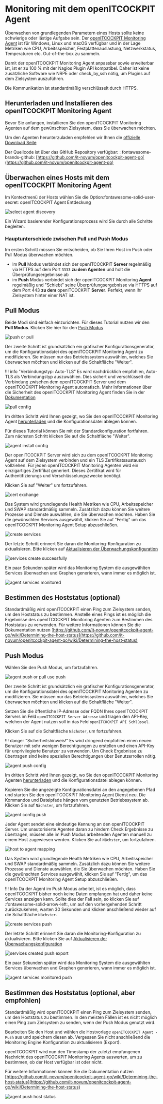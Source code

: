 # Monitoring mit dem openITCOCKPIT Agent

Überwachen von grundlegenden Parametern eines Hosts sollte keine schwierige oder lästige Aufgabe sein.
Der [openITCOCKPIT Monitoring Agent](https://openitcockpit.io/download_agent/) ist für Windows, Linux und macOS
verfügbar und in der Lage Metriken wie CPU, Arbeitsspeicher, Festplattenauslastung, Netzwerkstatus, Temperaturen etc.
Out-of-the-box zu sammeln.

Damit der openITCOCKPIT Monitoring Agent anpassbar sowie erweiterbar ist, ist er zu 100 % mit der Nagios Plugin API
kompatibel. Daher ist keine zusätzliche Software wie NRPE oder check_by_ssh nötig, um Plugins auf dem Zielsystem
auszuführen.

Die Kommunikation ist standardmäßig verschlüsselt durch HTTPS.

## Herunterladen und Installieren des openITCOCKPIT Monitoring Agent

Bevor Sie anfangen, installieren Sie den openITCOCKPIT Monitoring Agenten auf dem gewünschten Zielsystem, dass Sie
überwachen möchten.

Um den Agenten herunterzuladen empfehlen wir Ihnen
die [offizielle Download Seite](https://openitcockpit.io/download_agent/)

Der Quellcode ist über das GitHub Repository verfügbar: :
fontawesome-brands-github:  [https://github.com/it-novum/openitcockpit-agent-go](https://github.com/it-novum/openitcockpit-agent-go)

## Überwachen eines Hosts mit dem openITCOCKPIT Monitoring Agent

Im Kontextmenü der Hosts wählen Sie die Option:fontawesome-solid-user-secret: openITCOCKPIT Agent Entdeckung

![select agent discovery](/images/select-agent-discovery.png)

Ein Wizard basierender Konfigurationsprozess wird Sie durch alle Schritte begleiten.

### Hauptunterschiede zwischen Pull und Push Modus

Im ersten Schritt müssen Sie entscheiden, ob Sie Ihren Host im Push oder Pull Modus überwachen möchten.

- Im **Pull** Modus verbindet sich der openITCOCKPIT **Server** regelmäßig via HTTPS auf dem Port `3333` **zu dem
  Agenten** und holt die Überprüfungsergebnisse ab
- im **Push** Modus verbindet sich der openITCOCKPIT Monitoring **Agent** regelmäßig und "Schiebt" seine
  Überprüfungsergebnisse via HTTPS auf dem Port 443 **zu dem** openITCOCKPIT **Server**. Perfekt, wenn Ihr Zielsystem
  hinter einer NAT ist.

## Pull Modus

Beide Modi sind einfach einzurichten. Für dieses Tutorial nutzen wir den **Pull Modus**. Klicken Sie hier für
den [Push Modus](#push-modus)

![push or pull](/images/agent-push-or-pull.png)

Der zweite Schritt ist grundsätzlich ein grafischer Konfigurationsgenerator, um die Konfigurationsdatei des
openITCOCKPIT Monitoring Agent zu modifizieren. Sie müssen nur das Betriebssystem auswählen, welches Sie überwachen
möchten und klicken auf die Schaltfläche "Weiter".

!!! info "Verbindungstyp: Auto-TLS"
    Es wird nachdrücklich empfohlen, Auto-TLS als Verbindungstyp auszuwählen. Dies sichert und verschlüsselt die Verbindung
    zwischen dem openITCOCKPIT Server und dem openITCOCKPIT Monitoring Agent automatisch. Mehr Informationen über die
    Sicherheit des openITCOCKPIT Monitoring Agent finden Sie in
    der [Dokumentation](https://github.com/it-novum/openitcockpit-agent-go/wiki/Agent-Overview)

![pull config](/images/agent-basic-pull-configuration.png)

Im dritten Schritt wird Ihnen gezeigt, wo Sie den openITCOCKPIT Monitoring
Agent [herunterladen](https://openitcockpit.io/download_agent/) und die Konfigurationsdatei ablegen können.

Für dieses Tutorial können Sie mit der Standardkonfiguration fortfahren. Zum nächsten Schritt klicken Sie auf die
Schaltfläche "Weiter".

![agent install config](/images/agent-install-config.png)

Der openITCOCKPIT Server wird sich zu dem openITCOCKPIT Monitoring Agent auf dem Zielsystem verbinden und ein TLS
Zertifikatsaustausch vollziehen. Für jeden openITCOCKPIT Monitoring Agenten wird ein einzigartiges Zertifikat generiert.
Dieses Zertifikat wird für Authentifizierungs und Verschlüsselungszwecke benötigt.

Klicken Sie auf "Weiter" um fortzufahren.

![cert exchange](/images/certificate-exchange.png)

Das System wird grundlegende Health Metriken wie CPU, Arbeitsspeicher und SWAP standardmäßig sammeln. Zusätzlich dazu
können Sie weitere Prozesse und Dienste auswählen, die Sie überwachen möchten. Haben Sie die gewünschten Services
ausgewählt, klicken Sie auf "Fertig" um das openITCOCKPIT Monitoring Agent Setup abzuschließen.

![create services](/images/agent-create-services.png)

Der letzte Schritt erinnert Sie daran die Monitoring-Konfiguration zu aktualisieren. Bitte klicken
auf [Aktualisieren der Überwachungskonfiguration](../create-first-host/#aktualisieren-der-uberwachungskonfiguration)

![services create successfully](/images/agent-services-created-successfully.png)

Ein paar Sekunden später wird das Monitoring System die ausgewählten Services überwachen und Graphen generieren, wann
immer es möglich ist.

![agent services monitored](/images/agent-services-monitored.png)

## Bestimmen des Hoststatus (optional)

Standardmäßig wird openITCOCKPIT einen Ping zum Zielsystem senden, um den Hoststatus zu bestimmen. Anstelle eines Pings
ist es möglich die Ergebnisse des openITCOCKPIT Monitoring Agenten zum Bestimmen des Hoststatus zu verwenden. Für
weitere Informationen können Sie die Dokumentation
nutzen [https://github.com/it-novum/openitcockpit-agent-go/wiki/Determining-the-host-status](https://github.com/it-novum/openitcockpit-agent-go/wiki/Determining-the-host-status)

## Push Modus

Wählen Sie den Push Modus, um fortzufahren.

![agent push or pull use push](/images/agent-push-or-pull-use-push.png)

Der zweite Schritt ist grundsätzlich ein grafischer Konfigurationsgenerator, um die Konfigurationsdatei des
openITCOCKPIT Monitoring Agenten zu modifizieren. Sie müssen nur das Betriebssystem auswählen, welches Sie überwachen
möchten und klicken auf die Schaltfläche "Weiter".

Setzen Sie die öffentliche IP-Adresse oder FQDN Ihres openITCOCKPIT Servers im Feld `openITCOCKPIT Server Adresse` und
tragen den API-Key, welchen der Agent nutzen soll in das Feld `openITCOCKPIT API Schlüssel`.

Klicken Sie auf die Schaltfläche `Nächster`, um fortzufahren.

!!! danger "Sicherheitshinweis!"
    Es wird dringend empfohlen einen neuen Benutzer mit sehr wenigen Berechtigungen zu erstellen und einen API-Key für
    unprivilegierte Benutzer zu verwenden. Um Check Ergebnisse zu übertragen sind keine speziellen Berechtigungen über
    Benutzerrollen nötig.

![agent push config](/images/agent-basic-push-configuration.png)

Im dritten Schritt wird Ihnen gezeigt, wo Sie den openITCOCKPIT Monitoring
Agenten [herunterladen](https://openitcockpit.io/download_agent/) und die Konfigurationsdatei ablegen können.

Kopieren Sie die angezeigte Konfigurationsdatei an den angegebenen Pfad und starten Sie den openITCOCKPIT Monitoring
Agent Dienst neu. Die Kommandos und Dateipfade hängen vom genutzten Betriebssystem ab. Klicken Sie auf `Nächster`, um
fortzufahren.

![agent config push](/images/agent-install-config-push.png)

Jeder Agent sendet eine eindeutige Kennung an den openITCOCKPIT Server. Um unautorisierte Agenten daran zu hindern Check
Ergebnisse zu übertragen, müssen alle im Push Modus arbeitenden Agenten manuell zu einem Host zugewiesen werden. Klicken
Sie auf `Nächster`, um fortzufahren.

![host to agent mapping](/images/map-host-to-agent.png)

Das System wird grundlegende Health Metriken wie CPU, Arbeitsspeicher und SWAP standardmäßig sammeln. Zusätzlich dazu
können Sie weitere Prozesse und Dienste auswählen, die Sie überwachen möchten. Haben Sie die gewünschten Services
ausgewählt, klicken Sie auf "Fertig", um das openITCOCKPIT Monitoring Agent Setup abzuschließen.

!!! Info 
    Da der Agent im Push Modus arbeitet, ist es möglich, dass openITCOCKPIT bisher noch keine
    Daten empfangen hat und daher keine Services anzeigen kann. Sollte dies der Fall sein, so klicken Sie auf 
    :fontawesome-solid-arrow-left:, um auf den vorhergehenden Schritt zurückzukehren, warten 30 Sekunden und klicken
    anschließend wieder auf die Schaltfläche `Nächster`.

![create services push](/images/agent-create-services-push.png)

Der letzte Schritt erinnert Sie daran die Monitoring-Konfiguration zu aktualisieren. Bitte klicken Sie auf [Aktualisieren der Überwachungskonfiguration](../create-first-host/#aktualisieren-der-uberwachungskonfiguration)

![services created push export](/images/agent-services-created-successfully-push.png)

Ein paar Sekunden später wird das Monitoring System die ausgewählten Services überwachen und Graphen generieren, wann
immer es möglich ist.

![agent services monitored push](/images/agent-services-monitored-push.png)

## Bestimmen des Hoststatus (optional, aber empfohlen)

Standardmäßig wird openITCOCKPIT einen Ping zum Zielsystem senden, um den Hoststatus zu bestimmen. In den meisten Fällen
ist es nicht möglich einen Ping zum Zielsystem zu senden, wenn der Push Modus genutzt wird.

Bearbeiten Sie den Host und wählen die Hostvorlage `openITCOCKPIT Agent - Push` aus und speichern diesen ab. Vergessen
Sie nicht anschließend die Monitoring Engine Konfiguration zu aktualisieren (Export).

openITCOCKPIT wird nun den Timestamp der zuletzt empfangenen Nachricht des openITCOCKPIT Monitoring Agents auswerten, um
zu bestimmen, ob der Host verfügbar ist oder nicht.

Für weitere Informationen können Sie die Dokumentation
nutzen [https://github.com/it-novum/openitcockpit-agent-go/wiki/Determining-the-host-status](https://github.com/it-novum/openitcockpit-agent-go/wiki/Determining-the-host-status)

![agent push host status](/images/agent-push-host-status.png)
